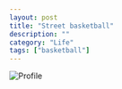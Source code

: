 ```yaml
---
layout: post
title: "Street basketball"
description: ""
category: "Life"
tags: ["basketball"]
---
```


![Profile](http://farm5.staticflickr.com/4109/5611847260_df202f6f1a_z.jpg)


